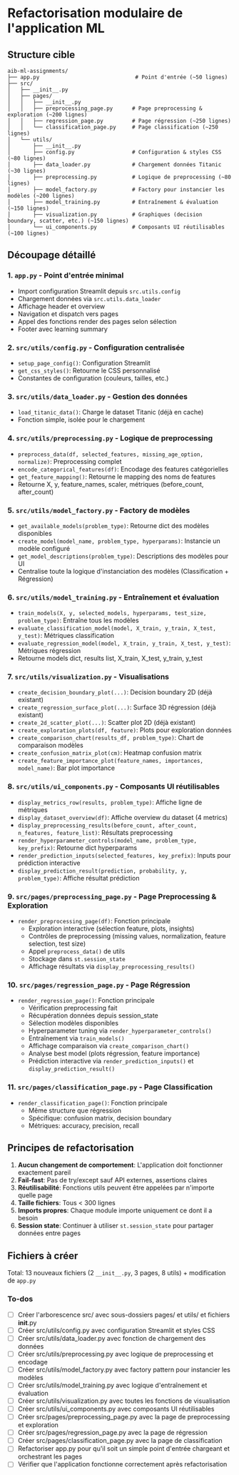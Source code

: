 <!-- 8212dd78-2fb7-4ee7-b240-8de2d35f1c82 c848e07e-495a-4c03-9a49-1197cf99a407 -->
# Refactorisation modulaire de l'application ML

## Structure cible

```
aib-ml-assignments/
├── app.py                              # Point d'entrée (~50 lignes)
├── src/
│   ├── __init__.py
│   ├── pages/
│   │   ├── __init__.py
│   │   ├── preprocessing_page.py      # Page preprocessing & exploration (~200 lignes)
│   │   ├── regression_page.py         # Page régression (~250 lignes)
│   │   └── classification_page.py     # Page classification (~250 lignes)
│   └── utils/
│       ├── __init__.py
│       ├── config.py                  # Configuration & styles CSS (~80 lignes)
│       ├── data_loader.py             # Chargement données Titanic (~30 lignes)
│       ├── preprocessing.py           # Logique de preprocessing (~80 lignes)
│       ├── model_factory.py           # Factory pour instancier les modèles (~200 lignes)
│       ├── model_training.py          # Entraînement & évaluation (~150 lignes)
│       ├── visualization.py           # Graphiques (decision boundary, scatter, etc.) (~150 lignes)
│       └── ui_components.py           # Composants UI réutilisables (~100 lignes)
```

## Découpage détaillé

### 1. `app.py` - Point d'entrée minimal

- Import configuration Streamlit depuis `src.utils.config`
- Chargement données via `src.utils.data_loader`
- Affichage header et overview
- Navigation et dispatch vers pages
- Appel des fonctions render des pages selon sélection
- Footer avec learning summary

### 2. `src/utils/config.py` - Configuration centralisée

- `setup_page_config()`: Configuration Streamlit
- `get_css_styles()`: Retourne le CSS personnalisé
- Constantes de configuration (couleurs, tailles, etc.)

### 3. `src/utils/data_loader.py` - Gestion des données

- `load_titanic_data()`: Charge le dataset Titanic (déjà en cache)
- Fonction simple, isolée pour le chargement

### 4. `src/utils/preprocessing.py` - Logique de preprocessing

- `preprocess_data(df, selected_features, missing_age_option, normalize)`: Preprocessing complet
- `encode_categorical_features(df)`: Encodage des features catégorielles
- `get_feature_mapping()`: Retourne le mapping des noms de features
- Retourne X, y, feature_names, scaler, métriques (before_count, after_count)

### 5. `src/utils/model_factory.py` - Factory de modèles

- `get_available_models(problem_type)`: Retourne dict des modèles disponibles
- `create_model(model_name, problem_type, hyperparams)`: Instancie un modèle configuré
- `get_model_descriptions(problem_type)`: Descriptions des modèles pour UI
- Centralise toute la logique d'instanciation des modèles (Classification + Régression)

### 6. `src/utils/model_training.py` - Entraînement et évaluation

- `train_models(X, y, selected_models, hyperparams, test_size, problem_type)`: Entraîne tous les modèles
- `evaluate_classification_model(model, X_train, y_train, X_test, y_test)`: Métriques classification
- `evaluate_regression_model(model, X_train, y_train, X_test, y_test)`: Métriques régression
- Retourne models dict, results list, X_train, X_test, y_train, y_test

### 7. `src/utils/visualization.py` - Visualisations

- `create_decision_boundary_plot(...)`: Decision boundary 2D (déjà existant)
- `create_regression_surface_plot(...)`: Surface 3D régression (déjà existant)
- `create_2d_scatter_plot(...)`: Scatter plot 2D (déjà existant)
- `create_exploration_plots(df, feature)`: Plots pour exploration données
- `create_comparison_chart(results_df, problem_type)`: Chart de comparaison modèles
- `create_confusion_matrix_plot(cm)`: Heatmap confusion matrix
- `create_feature_importance_plot(feature_names, importances, model_name)`: Bar plot importance

### 8. `src/utils/ui_components.py` - Composants UI réutilisables

- `display_metrics_row(results, problem_type)`: Affiche ligne de métriques
- `display_dataset_overview(df)`: Affiche overview du dataset (4 metrics)
- `display_preprocessing_results(before_count, after_count, n_features, feature_list)`: Résultats preprocessing
- `render_hyperparameter_controls(model_name, problem_type, key_prefix)`: Retourne dict hyperparams
- `render_prediction_inputs(selected_features, key_prefix)`: Inputs pour prédiction interactive
- `display_prediction_result(prediction, probability, y, problem_type)`: Affiche résultat prédiction

### 9. `src/pages/preprocessing_page.py` - Page Preprocessing & Exploration

- `render_preprocessing_page(df)`: Fonction principale
  - Exploration interactive (sélection feature, plots, insights)
  - Contrôles de preprocessing (missing values, normalization, feature selection, test size)
  - Appel `preprocess_data()` de utils
  - Stockage dans `st.session_state`
  - Affichage résultats via `display_preprocessing_results()`

### 10. `src/pages/regression_page.py` - Page Régression

- `render_regression_page()`: Fonction principale
  - Vérification preprocessing fait
  - Récupération données depuis session_state
  - Sélection modèles disponibles
  - Hyperparameter tuning via `render_hyperparameter_controls()`
  - Entraînement via `train_models()`
  - Affichage comparaison via `create_comparison_chart()`
  - Analyse best model (plots régression, feature importance)
  - Prédiction interactive via `render_prediction_inputs()` et `display_prediction_result()`

### 11. `src/pages/classification_page.py` - Page Classification

- `render_classification_page()`: Fonction principale
  - Même structure que régression
  - Spécifique: confusion matrix, decision boundary
  - Métriques: accuracy, precision, recall

## Principes de refactorisation

1. **Aucun changement de comportement**: L'application doit fonctionner exactement pareil
2. **Fail-fast**: Pas de try/except sauf API externes, assertions claires
3. **Réutilisabilité**: Fonctions utils peuvent être appelées par n'importe quelle page
4. **Taille fichiers**: Tous < 300 lignes
5. **Imports propres**: Chaque module importe uniquement ce dont il a besoin
6. **Session state**: Continuer à utiliser `st.session_state` pour partager données entre pages

## Fichiers à créer

Total: 13 nouveaux fichiers (2 `__init__.py`, 3 pages, 8 utils) + modification de `app.py`

### To-dos

- [ ] Créer l'arborescence src/ avec sous-dossiers pages/ et utils/ et fichiers __init__.py
- [ ] Créer src/utils/config.py avec configuration Streamlit et styles CSS
- [ ] Créer src/utils/data_loader.py avec fonction de chargement des données
- [ ] Créer src/utils/preprocessing.py avec logique de preprocessing et encodage
- [ ] Créer src/utils/model_factory.py avec factory pattern pour instancier les modèles
- [ ] Créer src/utils/model_training.py avec logique d'entraînement et évaluation
- [ ] Créer src/utils/visualization.py avec toutes les fonctions de visualisation
- [ ] Créer src/utils/ui_components.py avec composants UI réutilisables
- [ ] Créer src/pages/preprocessing_page.py avec la page de preprocessing et exploration
- [ ] Créer src/pages/regression_page.py avec la page de régression
- [ ] Créer src/pages/classification_page.py avec la page de classification
- [ ] Refactoriser app.py pour qu'il soit un simple point d'entrée chargeant et orchestrant les pages
- [ ] Vérifier que l'application fonctionne correctement après refactorisation